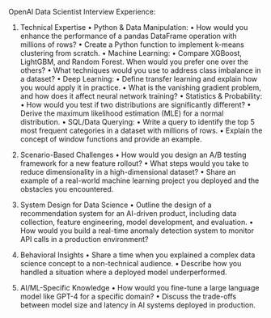 OpenAI Data Scientist Interview Experience:


1. Technical Expertise
 • Python & Data Manipulation:
 • How would you enhance the performance of a pandas DataFrame operation with millions of rows?
 • Create a Python function to implement k-means clustering from scratch.
 • Machine Learning:
 • Compare XGBoost, LightGBM, and Random Forest. When would you prefer one over the others?
 • What techniques would you use to address class imbalance in a dataset?
 • Deep Learning:
 • Define transfer learning and explain how you would apply it in practice.
 • What is the vanishing gradient problem, and how does it affect neural network training?
 • Statistics & Probability:
 • How would you test if two distributions are significantly different?
 • Derive the maximum likelihood estimation (MLE) for a normal distribution.
 • SQL/Data Querying:
 • Write a query to identify the top 5 most frequent categories in a dataset with millions of rows.
 • Explain the concept of window functions and provide an example.

2. Scenario-Based Challenges
 • How would you design an A/B testing framework for a new feature rollout?
 • What steps would you take to reduce dimensionality in a high-dimensional dataset?
 • Share an example of a real-world machine learning project you deployed and the obstacles you encountered.

3. System Design for Data Science
 • Outline the design of a recommendation system for an AI-driven product, including data collection, feature engineering, model development, and evaluation.
 • How would you build a real-time anomaly detection system to monitor API calls in a production environment?

4. Behavioral Insights
 • Share a time when you explained a complex data science concept to a non-technical audience.
 • Describe how you handled a situation where a deployed model underperformed.

5. AI/ML-Specific Knowledge
 • How would you fine-tune a large language model like GPT-4 for a specific domain?
 • Discuss the trade-offs between model size and latency in AI systems deployed in production.